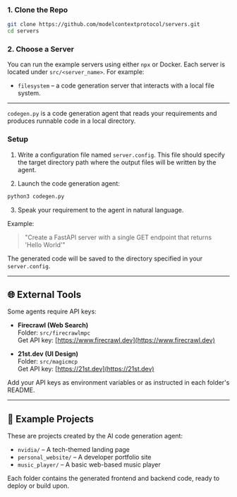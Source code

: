 ### 1. Clone the Repo

```bash
git clone https://github.com/modelcontextprotocol/servers.git
cd servers
```

### 2. Choose a Server

You can run the example servers using either `npx` or Docker. Each server is located under `src/<server_name>`. For example:

- `filesystem` – a code generation server that interacts with a local file system.

---

`codegen.py` is a code generation agent that reads your requirements and produces runnable code in a local directory.

### Setup

1. Write a configuration file named `server.config`. This file should specify the target directory path where the output files will be written by the agent.

2. Launch the code generation agent:

```bash
python3 codegen.py
```

3. Speak your requirement to the agent in natural language.

Example:

> "Create a FastAPI server with a single GET endpoint that returns 'Hello World'"

The generated code will be saved to the directory specified in your `server.config`.

---

## 🌐 External Tools

Some agents require API keys:

- **Firecrawl (Web Search)**  
  Folder: `src/firecrawlmpc`  
  Get API key: [https://www.firecrawl.dev](https://www.firecrawl.dev)

- **21st.dev (UI Design)**  
  Folder: `src/magicmcp`  
  Get API key: [https://21st.dev](https://21st.dev)

Add your API keys as environment variables or as instructed in each folder's README.

---

## 🧠 Example Projects

These are projects created by the AI code generation agent:

- `nvidia/` – A tech-themed landing page
- `personal_website/` – A developer portfolio site
- `music_player/` – A basic web-based music player

Each folder contains the generated frontend and backend code, ready to deploy or build upon.
